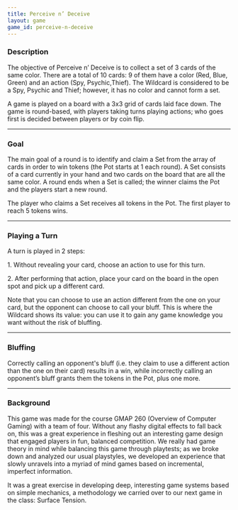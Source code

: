 ```yaml
---
title: Perceive n’ Deceive
layout: game
game_id: perceive-n-deceive
---
```

<h3>Description</h3>
<p>The objective of Perceive n’ Deceive is to collect a set of 3 cards of the same color. There are a total of 10 cards: 9 of them have a color (Red, Blue, Green) and an action (Spy, Psychic,Thief). The Wildcard is considered to be a Spy, Psychic and Thief; however, it has no color and cannot form a set.</p>
<p>A game is played on a board with a 3x3 grid of cards laid face down. The game is round-based, with players taking turns playing actions; who goes first is decided between players or by coin flip.</p>

<hr>

<h3>Goal</h3>
<p>The main goal of a round is to identify and claim a Set from the array of cards in order to win tokens (the Pot starts at 1 each round). A Set consists of a card currently in your hand and two cards on the board that are all the same color. A round ends when a Set is called; the winner claims the Pot and the players start a new round.</p>
<p>The player who claims a Set receives all tokens in the Pot. The first player to reach 5 tokens wins.</p>

<hr>

<h3>Playing a Turn</h3>
<p>A turn is played in 2 steps:</p>
<p>1. Without revealing your card, choose an action to use for this turn.</p>
<p>2. After performing that action, place your card on the board in the open spot and pick up a different card.</p>
<p>Note that you can choose to use an action different from the one on your card, but the opponent can choose to call your bluff. This is where the Wildcard shows its value: you can use it to gain any game knowledge you want without the risk of bluffing.</p>

<hr>

<h3>Bluffing</h3>
<p>Correctly calling an opponent's bluff (i.e. they claim to use a different action than the one on their card) results in a win, while incorrectly calling an opponent’s bluff grants them the tokens in the Pot, plus one more.</p>

<hr>

<h3>Background</h3>
<p>This game was made for the course GMAP 260 (Overview of Computer Gaming) with a team of four. Without any flashy digital effects to fall back on, this was a great experience in fleshing out an interesting game design that engaged players in fun, balanced competition. We really had game theory in mind while balancing this game through playtests; as we broke down and analyzed our usual playstyles, we developed an experience that slowly unravels into a myriad of mind games based on incremental, imperfect information.</p>
<p>It was a great exercise in developing deep, interesting game systems based on simple mechanics, a methodology we carried over to our next game in the class: Surface Tension.</p>